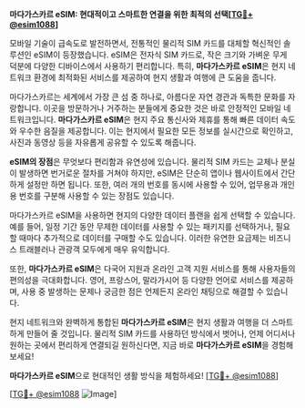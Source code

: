 **마다가스카르 eSIM: 현대적이고 스마트한 연결을 위한 최적의 선택[[TG💪+ @esim1088](https://t.me/s/esim1088)]**

모바일 기술이 급속도로 발전하면서, 전통적인 물리적 SIM 카드를 대체할 혁신적인 솔루션인 eSIM이 등장했습니다. eSIM은 전자식 SIM 카드로, 작은 크기와 가벼운 무게 덕분에 다양한 디바이스에서 사용하기 편리합니다. 특히, **마다가스카르 eSIM**은 현지 네트워크 환경에 최적화된 서비스를 제공하여 현지 생활과 여행에 큰 도움을 줍니다.

마다가스카르는 세계에서 가장 큰 섬 중 하나로, 아름다운 자연 경관과 독특한 문화를 자랑합니다. 이곳을 방문하거나 거주하는 분들에게 중요한 것은 바로 안정적인 모바일 네트워크입니다. **마다가스카르 eSIM**은 현지 주요 통신사와 제휴를 통해 빠른 데이터 속도와 우수한 음질을 제공합니다. 이는 현지에서 필요한 모든 정보를 실시간으로 확인하고, 사진과 동영상 등을 자유롭게 공유할 수 있도록 해줍니다.

**eSIM의 장점**은 무엇보다 편리함과 유연성에 있습니다. 물리적 SIM 카드는 교체나 분실이 발생하면 번거로운 절차를 거쳐야 하지만, eSIM은 단순히 앱이나 웹사이트에서 간단하게 설정만 하면 됩니다. 또한, 여러 개의 번호를 동시에 사용할 수 있어, 업무용과 개인용 번호를 구분해 사용할 수 있는 장점도 있습니다.

마다가스카르 eSIM을 사용하면 현지의 다양한 데이터 플랜을 쉽게 선택할 수 있습니다. 예를 들어, 일정 기간 동안 무제한 데이터를 사용할 수 있는 패키지를 선택하거나, 필요할 때마다 추가적으로 데이터를 구매할 수도 있습니다. 이러한 유연한 요금제는 비즈니스 트래블러나 관광객 모두에게 매우 유익합니다.

또한, **마다가스카르 eSIM**은 다국어 지원과 온라인 고객 지원 서비스를 통해 사용자들의 편의성을 극대화합니다. 영어, 프랑스어, 말라가시어 등 다양한 언어로 서비스를 제공하며, 사용 중 발생하는 문제나 궁금한 점은 언제든지 온라인 채팅으로 해결할 수 있습니다.

현지 네트워크와 완벽하게 통합된 **마다가스카르 eSIM**은 현지 생활과 여행을 더 스마트하게 만들어 줄 것입니다. 물리적 SIM 카드를 사용하던 방식에서 벗어나, 언제 어디서나 원하는 곳에서 편리하게 연결되길 원하신다면, 지금 바로 **마다가스카르 eSIM**을 경험해 보세요!

**마다가스카르 eSIM**으로 현대적인 생활 방식을 체험하세요! [[TG💪+ @esim1088](https://t.me/s/esim1088)]

[[TG💪+ @esim1088](https://t.me/s/esim1088) ![Image](https://i.postimg.cc/Y0z9fWf4/image.png)]